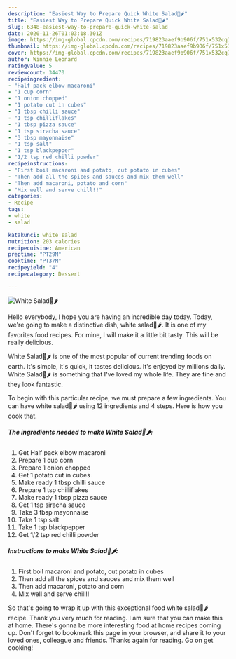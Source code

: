 ```yaml
---
description: "Easiest Way to Prepare Quick White Salad🍲🌶"
title: "Easiest Way to Prepare Quick White Salad🍲🌶"
slug: 6348-easiest-way-to-prepare-quick-white-salad
date: 2020-11-26T01:03:18.301Z
image: https://img-global.cpcdn.com/recipes/719823aaef9b906f/751x532cq70/white-salad🍲🌶-recipe-main-photo.jpg
thumbnail: https://img-global.cpcdn.com/recipes/719823aaef9b906f/751x532cq70/white-salad🍲🌶-recipe-main-photo.jpg
cover: https://img-global.cpcdn.com/recipes/719823aaef9b906f/751x532cq70/white-salad🍲🌶-recipe-main-photo.jpg
author: Winnie Leonard
ratingvalue: 5
reviewcount: 34470
recipeingredient:
- "Half pack elbow macaroni"
- "1 cup corn"
- "1 onion chopped"
- "1 potato cut in cubes"
- "1 tbsp chilli sauce"
- "1 tsp chilliflakes"
- "1 tbsp pizza sauce"
- "1 tsp siracha sauce"
- "3 tbsp mayonnaise"
- "1 tsp salt"
- "1 tsp blackpepper"
- "1/2 tsp red chilli powder"
recipeinstructions:
- "First boil macaroni and potato, cut potato in cubes"
- "Then add all the spices and sauces and mix them well"
- "Then add macaroni, potato and corn"
- "Mix well and serve chill!!"
categories:
- Recipe
tags:
- white
- salad

katakunci: white salad 
nutrition: 203 calories
recipecuisine: American
preptime: "PT29M"
cooktime: "PT37M"
recipeyield: "4"
recipecategory: Dessert

---
```



![White Salad🍲🌶](https://img-global.cpcdn.com/recipes/719823aaef9b906f/751x532cq70/white-salad🍲🌶-recipe-main-photo.jpg)

Hello everybody, I hope you are having an incredible day today. Today, we're going to make a distinctive dish, white salad🍲🌶. It is one of my favorites food recipes. For mine, I will make it a little bit tasty. This will be really delicious.



White Salad🍲🌶 is one of the most popular of current trending foods on earth. It's simple, it's quick, it tastes delicious. It's enjoyed by millions daily. White Salad🍲🌶 is something that I've loved my whole life. They are fine and they look fantastic.


To begin with this particular recipe, we must prepare a few ingredients. You can have white salad🍲🌶 using 12 ingredients and 4 steps. Here is how you cook that.

<!--inarticleads1-->

##### The ingredients needed to make White Salad🍲🌶:

1. Get Half pack elbow macaroni
1. Prepare 1 cup corn
1. Prepare 1 onion chopped
1. Get 1 potato cut in cubes
1. Make ready 1 tbsp chilli sauce
1. Prepare 1 tsp chilliflakes
1. Make ready 1 tbsp pizza sauce
1. Get 1 tsp siracha sauce
1. Take 3 tbsp mayonnaise
1. Take 1 tsp salt
1. Take 1 tsp blackpepper
1. Get 1/2 tsp red chilli powder




<!--inarticleads2-->

##### Instructions to make White Salad🍲🌶:

1. First boil macaroni and potato, cut potato in cubes
1. Then add all the spices and sauces and mix them well
1. Then add macaroni, potato and corn
1. Mix well and serve chill!!




So that's going to wrap it up with this exceptional food white salad🍲🌶 recipe. Thank you very much for reading. I am sure that you can make this at home. There's gonna be more interesting food at home recipes coming up. Don't forget to bookmark this page in your browser, and share it to your loved ones, colleague and friends. Thanks again for reading. Go on get cooking!
